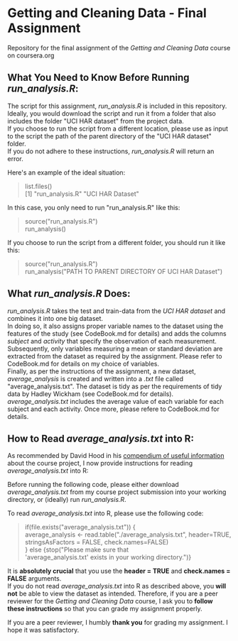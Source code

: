# Getting and Cleaning Data - Final Assignment
Repository for the final assignment of the *Getting and Cleaning Data* course on coursera.org


## What You Need to Know Before Running *run_analysis.R*:

The script for this assignment, *run_analysis.R* is included in this repository.
Ideally, you would download the script and run it from a folder that also includes the folder "UCI HAR dataset" from the project data.  
If you choose to run the script from a different location, please use as input to the script the path of the parent directory of the "UCI HAR dataset" folder.  
If you do not adhere to these instructions, *run_analysis.R* will return an error.

Here's an example of the ideal situation:
> list.files()  
[1] "run_analysis.R"       "UCI HAR Dataset"

In this case, you only need to run "run_analysis.R" like this:
> source("run_analysis.R")  
> run_analysis()

If you choose to run the script from a different folder, you should run it like this:
> source("run_analysis.R")  
> run_analysis("PATH TO PARENT DIRECTORY OF UCI HAR Dataset")


## What *run_analysis.R* Does:

*run_analysis.R* takes the test and train-data from the *UCI HAR dataset* and combines it into one big dataset.  
In doing so, it also assigns proper variable names to the dataset using the features of the study (see CodeBook.md for details) and adds the columns *subject* and *activity* that specify the observation of each measurement.  
Subsequently, only variables measuring a mean or standard deviation are extracted from the dataset as required by the assignment. Please refer to CodeBook.md for details on my choice of variables.  
Finally, as per the instructions of the assignment, a new dataset, *average_analysis* is created and written into a *.txt* file called "average_analysis.txt". The dataset is tidy as per the requirements of tidy data by Hadley Wickham (see CodeBook.md for details).  
*average_analysis.txt* includes the average value of each variable for each subject and each activity. Once more, please refere to CodeBook.md for details.  


## How to Read *average_analysis.txt* into R:

As recommended by David Hood in his [compendium of useful information](https://thoughtfulbloke.wordpress.com/2015/09/09/getting-and-cleaning-the-assignment/) about the course project, I now provide instructions for reading *average_analysis.txt* into R:

Before running the following code, please either download *average_analysis.txt* from my course project submission into your working directory, or (ideally) run *run_analysis.R*.

To read *average_analysis.txt* into R, please use the following code:

> if(file.exists("average_analysis.txt")) {  
     average_analysis <- read.table("./average_analysis.txt", header=TRUE,  
                                    stringsAsFactors = FALSE, check.names=FALSE)  
 } else {stop("Please make sure that  
                'average_analysis.txt' exists in your working directory.")}

It is **absolutely crucial** that you use the **header = TRUE** and **check.names = FALSE** arguments.  
If you do not read *average_analysis.txt* into R as described above, you **will not** be able to view the dataset as intended. Therefore, if you are a peer reviewer for the *Getting and Cleaning Data* course,  I ask you to **follow these instructions** so that you can grade my assignment properly.

If you are a peer reviewer, I humbly **thank you** for grading my assignment. I hope it was satisfactory.
